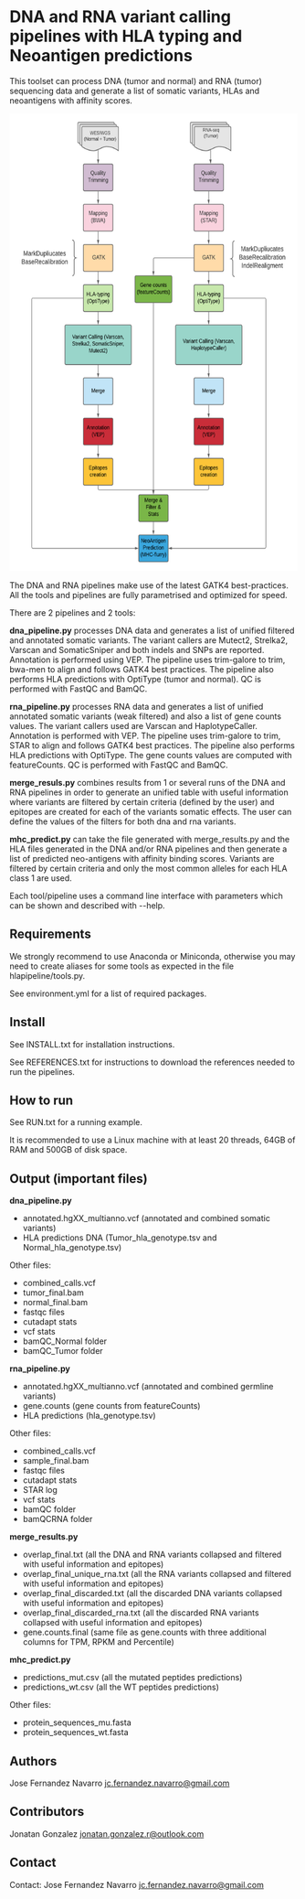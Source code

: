 # DNA and RNA variant calling pipelines with HLA typing and Neoantigen predictions
This toolset can process DNA (tumor and normal) and RNA (tumor) sequencing data 
and generate a list of somatic variants, HLAs and neoantigens with affinity scores. 

<p align="center">
<img src="diagram.png" height="800">
</p>


The DNA and RNA pipelines make use of the latest GATK4 best-practices.
All the tools and pipelines are fully parametrised and optimized for speed. 

There are 2 pipelines and 2 tools:

**dna_pipeline.py** processes DNA data and generates a list of unified
filtered and annotated somatic variants. 
The variant callers are Mutect2, Strelka2, Varscan and SomaticSniper and both indels and SNPs are
reported. Annotation is performed using VEP. 
The pipeline uses trim-galore to trim, bwa-men to align and follows GATK4 best practices. 
The pipeline also performs HLA predictions with OptiType (tumor and normal).
QC is performed with FastQC and BamQC.

**rna_pipeline.py** processes RNA data and generates a list of unified
annotated somatic variants (weak filtered) and also a list of gene counts values. 
The variant callers used are Varscan and HaplotypeCaller. Annotation is performed with VEP.
The pipeline uses trim-galore to trim, STAR to align and follows GATK4 best practices. 
The pipeline also performs HLA predictions with OptiType.
The gene counts values are computed with featureCounts.
QC is performed with FastQC and BamQC.

**merge_resuls.py** combines results from 1 or several runs of the DNA and RNA
pipelines in order to generate an unified table with useful information where
variants are filtered by certain criteria (defined by the user) and epitopes 
are created for each of the variants somatic effects. The user can define
the values of the filters for both dna and rna variants. 

**mhc_predict.py** can take the file generated with merge_results.py and the HLA files
generated in the DNA and/or RNA pipelines and then generate a list of predicted neo-antigens
with affinity binding scores.
Variants are filtered by certain criteria and only the most common alleles for each HLA class 1
are used. 

Each tool/pipeline uses a command line interface with parameters which
can be shown and described with --help.


## Requirements
We strongly recommend to use Anaconda or Miniconda, otherwise you may need to create aliases
for some tools as expected in the file hlapipeline/tools.py. 

See environment.yml for a list of required packages. 

## Install
See INSTALL.txt for installation instructions. 

See REFERENCES.txt for instructions to download the references needed
to run the pipelines. 

## How to run
See RUN.txt for a running example.

It is recommended to use a Linux machine with at least 20 threads, 64GB of RAM
and 500GB of disk space. 

## Output (important files)

**dna_pipeline.py** 
- annotated.hgXX_multianno.vcf (annotated and combined somatic variants)
- HLA predictions DNA (Tumor_hla_genotype.tsv and Normal_hla_genotype.tsv)

Other files:
  - combined_calls.vcf
  - tumor_final.bam
  - normal_final.bam
  - fastqc files
  - cutadapt stats
  - vcf stats
  - bamQC_Normal folder
  - bamQC_Tumor folder
  
**rna_pipeline.py** 
- annotated.hgXX_multianno.vcf (annotated and combined germline variants)
- gene.counts (gene counts from featureCounts)
- HLA predictions (hla_genotype.tsv)

Other files:
  - combined_calls.vcf
  - sample_final.bam
  - fastqc files
  - cutadapt stats
  - STAR log
  - vcf stats
  - bamQC folder
  - bamQCRNA folder
  
**merge_results.py** 
- overlap_final.txt (all the DNA and RNA variants collapsed and filtered with useful information and epitopes)
- overlap_final_unique_rna.txt (all the RNA variants collapsed and filtered with useful information and epitopes)
- overlap_final_discarded.txt (all the discarded DNA variants collapsed with useful information and epitopes)
- overlap_final_discarded_rna.txt (all the discarded RNA variants collapsed with useful information and epitopes)
- gene.counts.final (same file as gene.counts with three additional columns for TPM, RPKM and Percentile)

**mhc_predict.py** 
- predictions_mut.csv (all the mutated peptides predictions)
- predictions_wt.csv (all the WT peptides predictions)

Other files:
  - protein_sequences_mu.fasta
  - protein_sequences_wt.fasta
  
## Authors
Jose Fernandez Navarro <jc.fernandez.navarro@gmail.com>

## Contributors
Jonatan Gonzalez <jonatan.gonzalez.r@outlook.com>

## Contact
Contact: Jose Fernandez Navarro <jc.fernandez.navarro@gmail.com>


